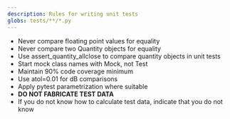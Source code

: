 ```yaml
---
description: Rules for writing unit tests
globs: tests/**/*.py
---
```

- Never compare floating point values for equality
- Never compare two Quantity objects for equality
- Use assert_quantity_allclose to compare quantity objects in unit tests
- Start mock class names with Mock, not Test
- Maintain 90% code coverage minimum
- Use atol=0.01 for dB comparisons
- Apply pytest parametrization where suitable
- **DO NOT FABRICATE TEST DATA**
- If you do not know how to calculate test data, indicate that you do not know